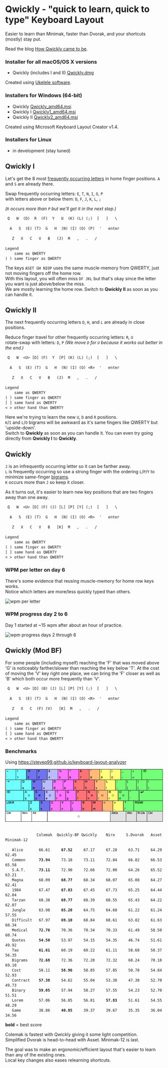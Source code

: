 # Qwickly - "quick to learn, quick to type" Keyboard Layout

Easier to learn than Minimak, faster than Dvorak, and your shortcuts (mostly) stay put.

Read the blog [How Qwickly came to be](https://blog.keithkim.org/opensource/making-the-qwickest-keyboard-layout).

### Installer for all macOS/OS X versions
- Qwickly (includes I and II) [Qwickly.dmg](https://github.com/qwickly-org/Qwickly/releases/download/v1.0/Qwickly.dmg)

Created using [Ukelele software](https://software.sil.org/ukelele).

### Installers for Windows (64-bit)
- Qwickly [Qwickly_amd64.msi](https://github.com/qwickly-org/Qwickly/releases/download/v1.0/Qwickly_amd64.msi)
- Qwickly I [Qwickly1_amd64.msi](https://github.com/qwickly-org/Qwickly/releases/download/v1.0/Qwickly1_amd64.msi)
- Qwickly II [Qwickly2_amd64.msi](https://github.com/qwickly-org/Qwickly/releases/download/v1.0/Qwickly2_amd64.msi)

Created using Microsoft Keyboard Layout Creator v1.4.

### Installers for Linux
- in development (stay tuned)


## Qwickly I

Let's get the 8 most [frequently occurring letters](https://en.wikipedia.org/wiki/Letter_frequency) in home finger positions. `A` and `S` are already there.

Swap frequently occurring letters: `E`, `T`, `N`, `I`, `O`, `P`<br/>
with letters above or below them: `D`, `F`, `J`, `K`, `L`, `;`

*(`R` occurs more than `P` but we'll get it in the next step.)*
```
 Q   W  (D)  R  (F)  Y   U  (K) (L) (;)  [   ]   \

  A   S  (E) (T)  G   H  (N) (I) (O) (P)  '   enter

   Z   X   C   V   B   (J)  M   ,   .   /

Legend
    same as QWERTY
( ) same finger as QWERTY
```
The keys `ASET GH NIOP` uses the same muscle-memory from QWERTY, just not moving fingers off the home row.<br/>
With this layout, you will often miss `DF JKL` but that's okay since the letter you want is just above/below the miss.<br/>
We are mostly learning the home row. Switch to **Qwickly II** as soon as you can handle it.

## Qwickly II

The next frequently occurring letters `D`, `H`, and `L` are already in close positions.

Reduce finger travel for other frequently occurring letters: `R`, `U`<br/>
rotate-swap with letters: `D`, `P` *(We move `D` for `U` because it works out better in the end.)*
```
 Q   W  <U> [D] (F)  Y  [P] (K) (L) (;)  [   ]   \

  A   S  (E) (T)  G   H  (N) (I) (O) <R>  '   enter

   Z   X   C   V   B   (J)  M   ,   .   /

Legend
    same as QWERTY
( ) same finger as QWERTY
[ ] same hand as QWERTY
< > other hand than QWERTY
```

Here we're trying to learn the new `U`, `D` and `R` positions.<br/>
`K`/`I` and `L`/`O` bigrams will be awkward as it's same fingers like QWERTY but 'upside-down'.<br/>
Switch to **Qwickly** as soon as you can handle it. You can even try going directly from **Qwickly I** to **Qwickly**.

## Qwickly

`J` is an infrequently occurring letter so it can be farther away.<br/>
`L` is frequently occurring so use a strong finger with the ordering `L`/`P`/`Y` to minimize same-finger [bigrams](https://blogs.sas.com/content/iml/2014/09/26/bigrams.html).<br/>
`K` occurs more than `J` so keep it closer.

As it turns out, it's easier to learn new key positions that are two fingers away than one away.
```
 Q   W  <U> [D] (F) (J) [L] [P] [Y] (;)  [   ]   \

  A   S  (E) (T)  G   H  (N) (I) (O) <R>  '   enter

   Z   X   C   V   B   [K]  M   ,   .   /

Legend
    same as QWERTY
( ) same finger as QWERTY
[ ] same hand as QWERTY
< > other hand than QWERTY
```

### WPM per letter on day 6

There's some evidence that reusing muscle-memory for home row keys works.<br/>
Notice which letters are more/less quickly typed than others.

![wpm per letter](https://github.com/qwickly-org/Qwickly/blob/master/wpm-letters-day-6.png)

### WPM progress day 2 to 6

Day 1 started at ~15 wpm after about an hour of practice.

![wpm progress days 2 through 6](https://github.com/qwickly-org/Qwickly/blob/master/wpm-days-2-6.png)

## Qwickly (Mod BF)

For some people (including myself) reaching the 'F' that was moved above 'G' is noticeably farther/slower than reaching the key below 'T'. At the cost of moving the 'V' key right one place, we can bring the 'F' closer as well as 'B' which both occur more frequently than 'V'.

```
 Q   W  <U> [D] (B) (J) [L] [P] [Y] (;)  [   ]   \

  A   S  (E) (T)  G   H  (N) (I) (O) <R>  '   enter

   Z   X   C  (F) (V)   [K]  M   ,   .   /

Legend
    same as QWERTY
( ) same finger as QWERTY
[ ] same hand as QWERTY
< > other hand than QWERTY
```

### Benchmarks

Using https://stevep99.github.io/keyboard-layout-analyzer

![Qwickly keyboard layout configuration](https://github.com/qwickly-org/Qwickly/blob/master/Qwickly.png)

<pre><code>
              Colemak  Qwickly-BF Qwickly    Niro     S.Dvorak   Asset   Minimak-12

   Alice       66.61     <b>67.52</b>     67.17     67.28     63.71     64.29     62.45
   Common      <b>73.94</b>     73.18     73.11     72.84     66.82     66.53     65.58
   S.A.T.      <b>73.11</b>     72.90     72.66     72.00     64.26     65.52     63.21
   Magna       68.09     <b>68.77</b>     68.34     68.07     65.08     64.27     62.41
   1984        67.47     <b>67.83</b>     67.45     67.73     65.25     64.44     62.04
   Tarzan      68.38     <b>68.77</b>     68.39     68.55     65.43     64.22     62.07
   Jungle      63.98     <b>65.20</b>     64.75     64.68     61.22     61.24     57.55
   Difficult   67.97     <b>69.10</b>     68.84     68.61     63.82     61.63     60.34
   Medical     <b>72.76</b>     70.36     70.34     70.33     61.49     58.50     60.74
   Quotes      <b>54.50</b>     53.97     54.15     54.35     46.74     51.61     49.92
   Tao         <b>61.61</b>     60.19     60.22     61.11     58.68     58.37     56.35
   Bigrams     <b>72.68</b>     72.36     72.20     72.32     68.24     70.18     69.10
   Cost        58.11     <b>58.96</b>     58.85     57.85     50.78     54.84     52.93
   Contract    <b>57.38</b>     54.62     55.04     53.38     47.38     52.70     49.73
   Binary      <b>59.05</b>     57.94     58.27     57.55     54.23     52.70     51.51
   Lorem       57.06     56.85     56.81     <b>57.83</b>     51.61     54.55     48.29
   Game        38.86     <b>40.85</b>     39.37     39.67     35.35     36.04     34.56
</code></pre>
**bold** = best score

Colemak is fastest with Qwickly giving it some light competition.<br/>
Simplified Dvorak is head-to-head with Asset. Minimak-12 is last.

The goal was to make an ergonomic/efficient layout that's easier to learn than any of the existing ones.<br/>
Local key changes also eases relearning shortcuts.
